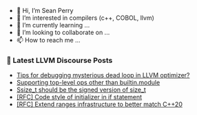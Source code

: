 - 👋 Hi, I’m Sean Perry
- 👀 I’m interested in compilers (c++, COBOL, llvm)
- 🌱 I’m currently learning ...
- 💞️ I’m looking to collaborate on ...
- 📫 How to reach me ...

<!---
s66perry/s66perry is a ✨ special ✨ repository because its `README.md` (this file) appears on your GitHub profile.
You can click the Preview link to take a look at your changes.
--->
### 📕 Latest LLVM Discourse Posts

<!-- DISCOURSE-LLVM:START -->
- [Tips for debugging mysterious dead loop in LLVM optimizer?](https://discourse.llvm.org/t/tips-for-debugging-mysterious-dead-loop-in-llvm-optimizer/65379#post_1)
- [Supporting top-level ops other than builtin.module](https://discourse.llvm.org/t/supporting-top-level-ops-other-than-builtin-module/65224#post_20)
- [Ssize_t should be the signed version of size_t](https://discourse.llvm.org/t/ssize-t-should-be-the-signed-version-of-size-t/65378#post_1)
- [[RFC] Code style of initializer in if statement](https://discourse.llvm.org/t/rfc-code-style-of-initializer-in-if-statement/65357#post_6)
- [[RFC] Extend ranges infrastructure to better match C++20](https://discourse.llvm.org/t/rfc-extend-ranges-infrastructure-to-better-match-c-20/65377#post_1)
<!-- DISCOURSE-LLVM:END -->
